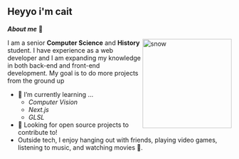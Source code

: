 ## Heyyo i'm cait

***About me*** 🧸

<img align="right" width="200" height="200" alt="snow" src="https://media1.tenor.com/m/1JfqKuqld2gAAAAd/snow-leopard-rolling-around.gif"/>

I am a senior **Computer Science** and **History** student. I have experience as a web developer and I am expanding my knowledge in both back-end and front-end development. My goal is to do more projects from the ground up 
- 🤍 I’m currently learning ...
  - *Computer Vision* 
  - *Next.js*
  - *GLSL*
- 🧚 Looking for open source projects to contribute to! 
- Outside tech, I enjoy hanging out with friends, playing video games, listening to music, and watching movies 🥰.

